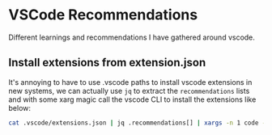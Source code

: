 # VSCode Recommendations

Different learnings and recommendations I have gathered around vscode.

## Install extensions from extension.json

It's annoying to have to use .vscode paths to install vscode extensions in new systems, we can actually use `jq` to extract the `recommendations` lists and with some xarg magic call the vscode CLI to install the extensions like below:

```bash
cat .vscode/extensions.json | jq .recommendations[] | xargs -n 1 code --install-extension
```
